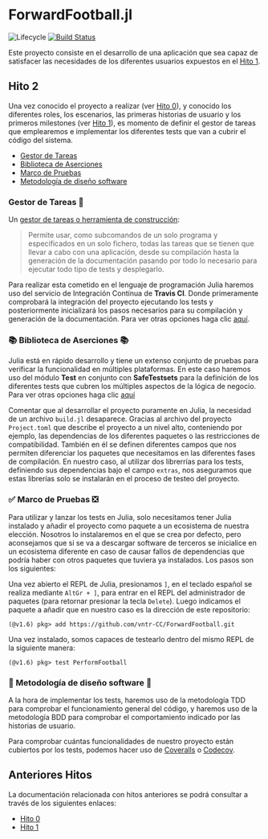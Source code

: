 # ForwardFootball.jl

![Lifecycle](https://img.shields.io/badge/lifecycle-experimental-orange.svg)<!--
![Lifecycle](https://img.shields.io/badge/lifecycle-maturing-blue.svg)
![Lifecycle](https://img.shields.io/badge/lifecycle-stable-green.svg)
![Lifecycle](https://img.shields.io/badge/lifecycle-retired-orange.svg)
![Lifecycle](https://img.shields.io/badge/lifecycle-archived-red.svg)
![Lifecycle](https://img.shields.io/badge/lifecycle-dormant-blue.svg) -->
[![Build Status](https://app.travis-ci.com/vntr-CC/ForwardFootball.svg?branch=main)](https://app.travis-ci.com/github/vntr-CC/ForwardFootball)

Este proyecto consiste en el desarrollo de una aplicación que sea capaz de satisfacer las necesidades de los diferentes usuarios expuestos en el [Hito 1](https://github.com/vntr-CC/Forward-Football/blob/main/Documentacion/Hitos/Hito-1.md).

## Hito 2

Una vez conocido el proyecto a realizar (ver [Hito 0](https://github.com/vntr-CC/Forward-Football/blob/main/Documentacion/Hitos/Hito-0.md)), y conocido los diferentes roles, los escenarios, las primeras historias de usuario y los primeros milestones (ver [Hito 1](https://github.com/vntr-CC/ForwardFootball/blob/main/Documentacion/Hitos/Hito-1.md)), es momento de definir el gestor de tareas que emplearemos e implementar los diferentes tests que van a cubrir el código del sistema.


* [Gestor de Tareas](#tareas)
* [Biblioteca de Aserciones](#aserciones)
* [Marco de Pruebas](#pruebas)
* [Metodología de diseño software](#metodologia)

<a name="tareas"></a>
### Gestor de Tareas 📓
Un [gestor de tareas o herramienta de construcción](https://jj.github.io/curso-tdd/temas/gestores-tareas.html):

> Permite usar, como subcomandos de un solo programa y especificados en un solo fichero, todas las tareas que se tienen que llevar a cabo con una aplicación, desde su compilación hasta la generación de la documentación pasando por todo lo necesario para ejecutar todo tipo de tests y desplegarlo.

Para realizar esta cometido en el lenguaje de programación Julia haremos uso del servicio de Integración Contínua de **Travis CI**. Donde primeramente comprobará la integración del proyecto ejecutando los tests y posteriormente inicializará los pasos necesarios para su compilación y generación de la documentación.
Para ver otras opciones haga clic [aquí](https://github.com/vntr-CC/Forward-Football/blob/main/Documentacion/Hitos/gestor-tareas.md).

<a name="aserciones"></a>
### 📚 Biblioteca de Aserciones 📚

Julia está en rápido desarrollo y tiene un extenso conjunto de pruebas para verificar la funcionalidad en múltiples plataformas. En este caso haremos uso del módulo **Test** en conjunto con **SafeTestsets** para la definición de los diferentes tests que cubren los múltiples aspectos de la lógica de negocio. Para ver otras opciones haga clic [aquí](https://github.com/vntr-CC/Forward-Football/blob/main/Documentacion/Hitos/biblioteca-aserciones.md)

Comentar que al desarrollar el proyecto puramente en Julia, la necesidad de un archivo `build.jl` desaparece. Gracias al archivo del proyecto `Project.toml` que describe el proyecto a un nivel alto, conteniendo por ejemplo, las dependencias de los diferentes paquetes o las restricciones de compatibilidad. También en él se definen diferentes campos que nos permiten diferenciar los paquetes que necesitamos en las diferentes fases de compilación. En nuestro caso, al utilizar dos librerrías para los tests, definiendo sus dependencias bajo el campo `extras`, nos aseguramos que estas librerías solo se instalarán en el proceso de testeo del proyecto.

<a name="pruebas"></a>
### ✅ Marco de Pruebas ❎
Para utilizar y lanzar los tests en Julia, solo necesitamos tener Julia instalado y añadir el proyecto como paquete a un ecosistema de nuestra elección. Nosotros lo instalaremos en el que se crea por defecto, pero aconsejamos que si se va a descargar software de terceros se inicialice en un ecosistema diferente en caso de causar fallos de dependencias que podría haber con otros paquetes que tuviera ya instalados. Los pasos son los siguientes:

Una vez abierto el REPL de Julia, presionamos `]`, en el teclado español se realiza mediante `AltGr + ]`, para entrar en el REPL del administrador de paquetes (para retornar presionar la tecla `Delete`). Luego indicamos el paquete a añadir que en nuestro caso es la dirección de este repositorio:

```julia-repl
(@v1.6) pkg> add https://github.com/vntr-CC/ForwardFootball.git
```
Una vez instalado, somos capaces de testearlo dentro del mismo REPL de la siguiente manera:
```julia-repl
(@v1.6) pkg> test PerformFootball
```

<a name="metodologia"></a>
### 📝 Metodología de diseño software 📝

A la hora de implementar los tests, haremos uso de la metodología TDD para comprobar el funcionamiento general del código, y haremos uso de la metodología BDD para comprobar el comportamiento indicado por las historias de usuario.

Para comprobar cuántas funcionalidades de nuestro proyecto están cubiertos por los tests, podemos hacer uso de [Coveralls](https://coveralls.io/) o [Codecov](https://about.codecov.io/).

## Anteriores Hitos

La documentación relacionada con hitos anteriores se podrá consultar a través de los siguientes enlaces:

* [Hito 0](https://github.com/vntr-CC/Forward-Football/blob/main/Documentacion/Hitos/Hito-0.md)
* [Hito 1](https://github.com/vntr-CC/Forward-Football/blob/main/Documentacion/Hitos/Hito-1.md)
